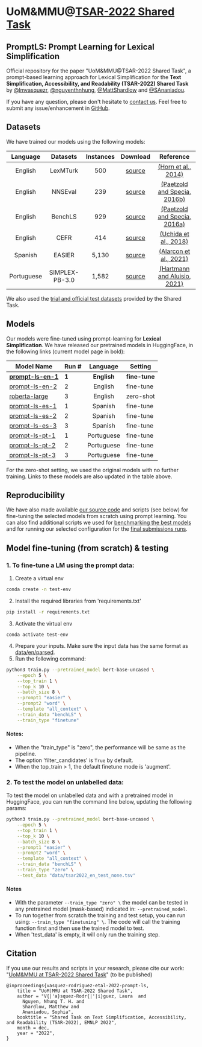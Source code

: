 # UoM&MMU@[TSAR-2022 Shared Task](https://taln.upf.edu/pages/tsar2022-st/)
## PromptLS: Prompt Learning for Lexical Simplification


Official repository for the paper "UoM&MMU@TSAR-2022 Shared Task", a prompt-based learning approach for Lexical Simplification for the **Text Simplification, Accessibility, and Readability (TSAR-2022) Shared Task** 
by [@lmvasquezr](https://twitter.com/lmvasquezr), [@nguyenthnhung](https://twitter.com/nguyenthnhung), [@MattShardlow](https://twitter.com/MattShardlow) and [@SAnaniadou](https://twitter.com/SAnaniadou). 

If you have any question, please don't hesitate to [contact us](mailto:lvasquezcr@gmail.com?subject=[GitHub]%20Investigating%20TS%20Eval%20Question). Feel free to submit any issue/enhancement in [GitHub](https://github.com/lmvasque/ts-explore/issues). 

## Datasets 

We have trained our models using the following models:

|  Language   |    Datasets     | Instances  |                                    Download                                    |                                             Reference                                              |
|:-----------:|:---------------:|:----------:|:------------------------------------------------------------------------------:|:--------------------------------------------------------------------------------------------------:| 
|   English   |    LexMTurk     |    500     |           [source](https://cs.pomona.edu/~dkauchak/simplification/ )           |                     [(Horn et al., 2014)](https://aclanthology.org/P14-2075/)                      |
|   English   |     NNSEval     |    239     |           [source](https://zenodo.org/record/2552381#.Y2ququzP0-R)             |       [(Paetzold and Specia, 2016b)](https://ojs.aaai.org/index.php/AAAI/article/view/9885)        |
|   English   |     BenchLS     |    929     |             [source](http://ghpaetzold.github.io/data/BenchLS.zip)             |                 [(Paetzold and Specia, 2016a)](https://aclanthology.org/L16-1491/)                 |
|   English   |      CEFR       |    414     | [source](http://www-bigdata.ist.osaka-u.ac.jp/arase/pj/lex-simplification.zip) |                    [(Uchida et al., 2018)](https://aclanthology.org/L18-1514/)                     |
|   Spanish   |     EASIER      |   5,130    |    [source](https://github.com/LURMORENO/EASIER_CORPUS/blob/main/SGSS.csv )    |               [(Alarcon et al., 2021)](https://ieeexplore.ieee.org/document/9400837)               |
| Portuguese  | SIMPLEX-PB-3.0  |   1,582    |          [source](https://github.com/nathanshartmann/SIMPLEX-PB-3.0)           |  [(Hartmann and Aluisio, 2021)](https://linguamatica.com/index.php/linguamatica/article/view/323)  |

We also used the [trial and official test datasets](https://github.com/LaSTUS-TALN-UPF/TSAR-2022-Shared-Task/tree/main/datasets) provided by the Shared Task.

## Models

Our models were fine-tuned using prompt-learning for **Lexical Simplification**. 
We have released our pretrained models in HuggingFace, in the following links (current model page in bold):

| Model Name                                                           | Run # |  Language   | Setting       |
|----------------------------------------------------------------------|-------|:-----------:|---------------|
| **[prompt-ls-en-1](https://huggingface.co/lmvasque/prompt-ls-en-1)** | **1** | **English** | **fine-tune** |
| [prompt-ls-en-2](https://huggingface.co/lmvasque/prompt-ls-en-2)     | 2     |   English   | fine-tune     |
| [roberta-large](https://huggingface.co/roberta-large)                | 3     |   English   | zero-shot     |
| [prompt-ls-es-1](https://huggingface.co/lmvasque/prompt-ls-es-1)     | 1     |   Spanish   | fine-tune     |
| [prompt-ls-es-2](https://huggingface.co/lmvasque/prompt-ls-es-2)     | 2     |   Spanish   | fine-tune     |
| [prompt-ls-es-3](https://huggingface.co/lmvasque/prompt-ls-es-3)     | 3     |   Spanish   | fine-tune     |
| [prompt-ls-pt-1](https://huggingface.co/lmvasque/prompt-ls-pt-1)     | 1     | Portuguese  | fine-tune     |
| [prompt-ls-pt-2](https://huggingface.co/lmvasque/prompt-ls-pt-2)     | 2     | Portuguese  | fine-tune     |
| [prompt-ls-pt-3](https://huggingface.co/lmvasque/prompt-ls-pt-3)     | 3     | Portuguese  | fine-tune     |


For the zero-shot setting, we used the original models with no further training. Links to these models are also updated in the table above.

## Reproducibility

We have also made available [our source code](https://github.com/lmvasque/ls-prompt-tsar2022/tree/main/src) and 
scripts (see below) for fine-tuning the selected models from scratch using prompt learning.
You can also find additional scripts we used for [benchmarking the best models](https://github.com/lmvasque/ls-prompt-tsar2022-dev/tree/main/scripts/benchmark) and for running our selected configuration for the [final submissions runs](https://github.com/lmvasque/ls-prompt-tsar2022-dev/tree/main/scripts/submission). 

## Model fine-tuning (from scratch) & testing

### 1. To fine-tune a LM using the prompt data:

1. Create a virtual env
```bash 
conda create -n test-env
```
2. Install the required libraries from 'requirements.txt'
```bash 
pip install -r requirements.txt
```
3. Activate the virtual env
```
conda activate test-env
```
4. Prepare your inputs. Make sure the input data has the same format as [data/en/parsed](https://github.com/lmvasque/ls-prompt-tsar2022/tree/main/data/en/parsed).
5. Run the following command:
```bash
python3 train.py --pretrained_model bert-base-uncased \
    --epoch 5 \
    --top_train 1 \
    --top_k 10 \
    --batch_size 8 \
    --prompt1 "easier" \
    --prompt2 "word" \
    --template "all_context" \
    --train_data "benchLS" \
    --train_type "finetune"
```

#### Notes:
- When the "train_type" is "zero", the performance will be same as the pipeline.
- The option 'filter_candidates' is ``True`` by default.
- When the top_train > 1, the default finetune mode is 'augment'.

### 2. To test the model on unlabelled data:
 
To test the model on unlabelled data and with a pretrained model in HuggingFace, you can run the command line below, 
updating the following params: 
```bash
python3 train.py --pretrained_model bert-base-uncased \
    --epoch 5 \
    --top_train 1 \
    --top_k 10 \
    --batch_size 8 \
    --prompt1 "easier" \
    --prompt2 "word" \
    --template "all_context" \
    --train_data "benchLS" \
    --train_type "zero" \
    --test_data "data/tsar2022_en_test_none.tsv"
```

#### Notes
- With the parameter ``--train_type "zero" \`` the model can be tested in any pretrained model (mask-based) indicated in: ``--pretrained_model``.
- To run together from scratch the training and test setup, you can run using: ``--train_type "finetuning" \``. The code will call the training function first and then use the trained model to test.
- When 'test_data' is empty, it will only run the training step.

## Citation

If you use our results and scripts in your research, please cite our work: "[UoM&MMU at TSAR-2022 Shared Task]()" (to be published) 

```
@inproceedings{vasquez-rodriguez-etal-2022-prompt-ls,
    title = "UoM|MMU at TSAR-2022 Shared Task",
    author = "V{|'a}squez-Rodr{|'|i}guez, Laura  and
      Nguyen, Nhung T. H. and
      Shardlow, Matthew and
      Ananiadou, Sophia",
    booktitle = "Shared Task on Text Simplification, Accessibility, and Readability (TSAR-2022), EMNLP 2022",
    month = dec,
    year = "2022",
}
```


